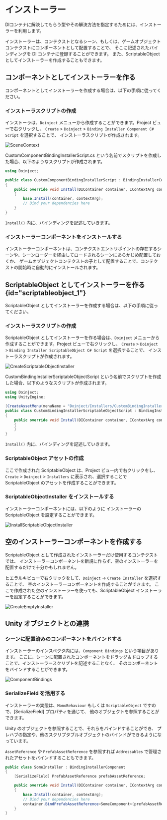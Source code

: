 # インストーラー

DIコンテナに解決してもらう型やその解決方法を指定するためには、インストーラーを利用します。

インストーラーは、コンテクストとなるシーン、もしくは、ゲームオブジェクトコンテクストにコンポーネントとして配置することで、
そこに記述されたバインディングを DI コンテナに登録することができます。 また、ScriptableObject としてインストーラーを作成することもできます。

## コンポーネントとしてインストーラーを作る

コンポーネントとしてインストーラーを作成する場合は、以下の手順に従ってください。

### インストーラスクリプトの作成

インストーラは、`Doinject` メニューから作成することができます。Project ビューで右クリックし、
`Create` > `Doinject` > `Binding Installer Component C# Script` を選択することで、 インストーラスクリプトが作成されます。

![SceneContext](CreateComponentBindingInstaller.png)

CustomComponentBindingInstallerScript.cs という名前でスクリプトを作成した場合、以下のようなスクリプトが作成されます。

```C#
using Doinject;

public class CustomComponentBindingInstallerScript : BindingInstallerComponent
{
    public override void Install(DIContainer container, IContextArg contextArg)
    {
        base.Install(container, contextArg);
        // Bind your dependencies here
    }
}
```

```Install()``` 内に、バインディングを記述していきます。


### インストーラーコンポーネントをインストールする

インストーラーコンポーネントは、コンテクストエントリポイントの存在するシーンや、シーンローダーを経由してロードされるシーンにあらかじめ配置しておくか、
ゲームオブジェクトコンテクストの子として配置することで、コンテクストの開始時に自動的にインストールされます。


## ScriptableObject としてインストーラーを作る {id="scriptableobject_1"}

ScriptableObject としてインストーラーを作成する場合は、以下の手順に従ってください。

### インストーラスクリプトの作成

ScriptableObject としてインストーラーを作る場合は、`Doinject` メニューから作成することができます。Project ビューで右クリックし、
`Create` > `Doinject` > `Binding Installer ScriptableObject C# Script` を選択することで、 インストーラスクリプトが作成されます。

![CreateScriptableObjectInstaller](CreateBindingInsallerScriptableObjectScript.png)

CustomBindingInstallerScriptableObjectScript という名前でスクリプトを作成した場合、以下のようなスクリプトが作成されます。

```C#
using Doinject;
using UnityEngine;

[CreateAssetMenu(menuName = "Doinject/Installers/CustomBindingInstallerScriptableObjectScript", fileName = "CustomBindingInstallerScriptableObjectScript", order = 0)]
public class CustomBindingInstallerScriptableObjectScript : BindingInstallerScriptableObject
{
    public override void Install(DIContainer container, IContextArg contextArg)
    {
    }
}
```
```Install()``` 内に、バインディングを記述していきます。

### ScriptableObject アセットの作成

ここで作成された ScriptableObject は、Project ビュー内で右クリックをし、
`Create` > ```Doinject``` > ```Installers``` に表示され、選択することで ScriptableObject のアセットを作成することができます。

### ScriptableObjectInstaller をインストールする

インストーラーコンポーネントには、以下のように インストーラーの ScriptableObject を設定することができます。

![InstallScriptableObjectInstaller](InstallScriptableObjectInstaller.png)


## 空のインストーラーコンポーネントを作成する

ScriptableObject として作成されたインストーラーだけ使用するコンテクストでは、
インストーラーコンポーネントを新規に作らず、空のインストーラーを配置するだけで十分かもしれません。

ヒエラルキビューで右クリックをして、```Doinject``` -> ```Create Installer``` を選択することで、
空のインストーラーコンポーネントを作成することができます。
ここで作成された空のインストーラーを使っても、ScriptableObject インストーラーを設定することができます。

![CreateEmptyInstaller](CreateEmptyInstaller.png)

## Unity オブジェクトとの連携

### シーンに配置済みのコンポーネントをバインドする

インストーラーのインスペクタ内には、```Component Bindings``` という項目があります。
ここに、シーンに配置されたコンポーネントをドラッグ＆ドロップすることで、インストーラースクリプトを記述することなく、
そのコンポーネントをバインドすることができます。

![ComponentBindings](ComponentBindings.png)


### SerializeField を活用する

インストーラーの実態は、```MonoBehaviour``` もしくは ```ScriptableObject``` ですので、[SerializeField] プロパティを通じて、
他のオブジェクトを参照することができます。

Unity のオブジェクトを参照することで、それらをバインドすることができ、
プレハブの指定や、他のスクリプタブルオブジェクトのバインドができるようになっています。

```AssetReference``` や ```PrefabAssetReference``` を参照すれば ```Addressables``` で管理されたアセットをバインドすることもできます。

```C#
public class SomeInstaller : BindingInstallerComponent
{
    [SerializeField] PrefabAssetReference prefabAssetReference;

    public override void Install(DIContainer container, IContextArg contextArg)
    {
        base.Install(container, contextArg);
        // Bind your dependencies here
        container.BindPrefabAssetReference<SomeComponent>(prefabAssetReference);
    }
}
```

